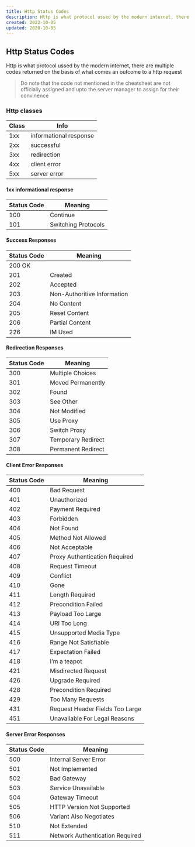```yaml
---
title: Http Status Codes
description: Http is what protocol ussed by the modern internet, there are multiple codes returned on the basis of what comes an outcome to a http request.
created: 2022-10-05
updated: 2020-10-05
---
```


## Http Status Codes

Http is what protocol ussed by the modern internet, there are multiple codes returned on the basis of what comes an outcome to a http request

> Do note that the code not mentioned in the cheatsheet are not officially assigned and upto the server manager to assign for their convinence

### Http classes

| Class | Info                   |
| ----- | ---------------------- |
| 1xx   | informational response |
| 2xx   | successful             |
| 3xx   | redirection            |
| 4xx   | client error           |
| 5xx   | server error           |

#### **1xx informational response**

| Status Code | Meaning             |
| ----------- | ------------------- |
| 100         | Continue            |
| 101         | Switching Protocols |

#### **Success Responses**

| Status Code | Meaning                     |
| ----------- | --------------------------- |
| 200 OK      |
| 201         | Created                     |
| 202         | Accepted                    |
| 203         | Non-Authoritive Information |
| 204         | No Content                  |
| 205         | Reset Content               |
| 206         | Partial Content             |
| 226         | IM Used                     |

#### **Redirection Responses**

| Status Code | Meaning            |
| ----------- | ------------------ |
| 300         | Multiple Choices   |
| 301         | Moved Permanently  |
| 302         | Found              |
| 303         | See Other          |
| 304         | Not Modified       |
| 305         | Use Proxy          |
| 306         | Switch Proxy       |
| 307         | Temporary Redirect |
| 308         | Permanent Redirect |

#### **Client Error Responses**

| Status Code | Meaning                         |
| ----------- | ------------------------------- |
| 400         | Bad Request                     |
| 401         | Unauthorized                    |
| 402         | Payment Required                |
| 403         | Forbidden                       |
| 404         | Not Found                       |
| 405         | Method Not Allowed              |
| 406         | Not Acceptable                  |
| 407         | Proxy Authentication Required   |
| 408         | Request Timeout                 |
| 409         | Conflict                        |
| 410         | Gone                            |
| 411         | Length Required                 |
| 412         | Precondition Failed             |
| 413         | Payload Too Large               |
| 414         | URI Too Long                    |
| 415         | Unsupported Media Type          |
| 416         | Range Not Satisfiable           |
| 417         | Expectation Failed              |
| 418         | I’m a teapot                    |
| 421         | Misdirected Request             |
| 426         | Upgrade Required                |
| 428         | Precondition Required           |
| 429         | Too Many Requests               |
| 431         | Request Header Fields Too Large |
| 451         | Unavailable For Legal Reasons   |

#### **Server Error Responses**

| Status Code | Meaning                         |
| ----------- | ------------------------------- |
| 500         | Internal Server Error           |
| 501         | Not Implemented                 |
| 502         | Bad Gateway                     |
| 503         | Service Unavailable             |
| 504         | Gateway Timeout                 |
| 505         | HTTP Version Not Supported      |
| 506         | Variant Also Negotiates         |
| 510         | Not Extended                    |
| 511         | Network Authentication Required |
